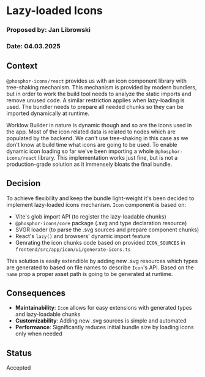 # Lazy-loaded Icons

### Proposed by: Jan Librowski

### Date: 04.03.2025

## Context

`@phosphor-icons/react` provides us with an icon component library with tree-shaking mechanism.
This mechanism is provided by modern bundlers, but in order to work the build tool needs to analyze
the static imports and remove unused code. A similar restriction applies when lazy-loading is used.
The bundler needs to prepare all needed chunks so they can be imported dynamically at runtime.

Worklow Builder in nature is dynamic though and so are the icons used in the app.
Most of the icon related data is related to nodes which are populated by the backend.
We can't use tree-shaking in this case as we don't know at build time what icons are going to be used.
To enable dynamic icon loading so far we've been importing a whole `@phosphor-icons/react` library.
This implementation works just fine, but is not a production-grade solution
as it immensely bloats the final bundle.

## Decision

To achieve flexibility and keep the bundle light-weight it's been decided to implement lazy-loaded icons mechanism.
`Icon` component is based on:

- Vite's glob import API (to register the lazy-loadable chunks)
- `@phosphor-icons/core` package (.svg and type declaration resource)
- SVGR loader (to parse the .svg sources and prepare component chunks)
- React's `lazy()` and browsers' dynamic import feature
- Genrating the icon chunks code based on provided `ICON_SOURCES` in `frontend/src/app/icon/ui/generate-icons.ts`

This solution is easily extendible by adding new .svg resources which types are generated to based on file names
to describe `Icon`'s API. Based on the `name` prop a proper asset path is going to be generated at runtime.

## Consequences

- **Maintainability**: `Icon` allows for easy extensions with generated types and lazy-loadable chunks
- **Customizability**: Adding new .svg sources is simple and automated
- **Performance**: Significantly reduces initial bundle size by loading icons only when needed

## Status

Accepted
